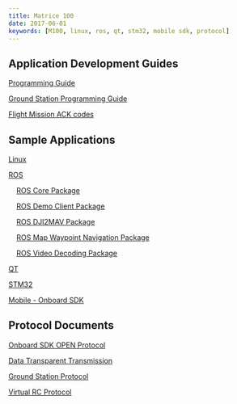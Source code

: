 ```yaml
---
title: Matrice 100 
date: 2017-06-01
keywords: [M100, linux, ros, qt, stm32, mobile sdk, protocol]
---
```

## Application Development Guides

[Programming Guide](application-development-guides/programming-guide.html)

[Ground Station Programming Guide](application-development-guides/ground-station-programming-guide.html)

[Flight Mission ACK codes](application-development-guides/flight-mission-ack-codes.html)

## Sample Applications

[Linux](github-platform-docs/Linux/README.html)

[ROS](github-platform-docs/ROS/README.html)

&nbsp;&nbsp;&nbsp;&nbsp;[ROS Core Package](github-platform-docs/ROS_Example/ros_corePackage.html)

&nbsp;&nbsp;&nbsp;&nbsp;[ROS Demo Client Package](github-platform-docs/ROS_Example/ros_demo_client_package.html)

&nbsp;&nbsp;&nbsp;&nbsp;[ROS DJI2MAV Package](github-platform-docs/ROS_Example/ros_dji2mav_0.2.1_package.html)

&nbsp;&nbsp;&nbsp;&nbsp;[ROS Map Waypoint Navigation Package](github-platform-docs/ROS_Example/ros_map_waypoint_navigation_package.html)

&nbsp;&nbsp;&nbsp;&nbsp;[ROS Video Decoding Package](github-platform-docs/ROS_Example/ros_video_decoding_package.html)

[QT](github-platform-docs/PureQT/README.html)

[STM32](github-platform-docs/STM32/README.html)

[Mobile - Onboard SDK](github-platform-docs/MobileOnboardSDK/Mobile-OSDK.html)

## Protocol Documents

[Onboard SDK OPEN Protocol](../protocol-doc/open-protocol.html)

[Data Transparent Transmission](application-development-guides/data-transparent-transmission.html)

[Ground Station Protocol](../protocol-doc/ground-station-protocol.html)

[Virtual RC Protocol](virtual-rc-protocol.html)